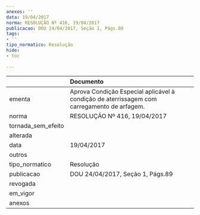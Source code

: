 ```yaml
---
anexos: ''
data: 19/04/2017
norma: RESOLUÇÃO Nº 416, 19/04/2017
publicacao: DOU 24/04/2017, Seção 1, Págs.89
tags:
- ''
tipo_normatico: Resolução
hide: 
- toc 
 
---
```


|                    | Documento                                                                                  |
|:-------------------|:-------------------------------------------------------------------------------------------|
| ementa             | Aprova Condição Especial aplicável à condição de aterrissagem com carregamento de arfagem. |
| norma              | RESOLUÇÃO Nº 416, 19/04/2017                                                               |
| tornada_sem_efeito |                                                                                            |
| alterada           |                                                                                            |
| data               | 19/04/2017                                                                                 |
| outros             |                                                                                            |
| tipo_normatico     | Resolução                                                                                  |
| publicacao         | DOU 24/04/2017, Seção 1, Págs.89                                                           |
| revogada           |                                                                                            |
| em_vigor           |                                                                                            |
| anexos             |                                                                                            |